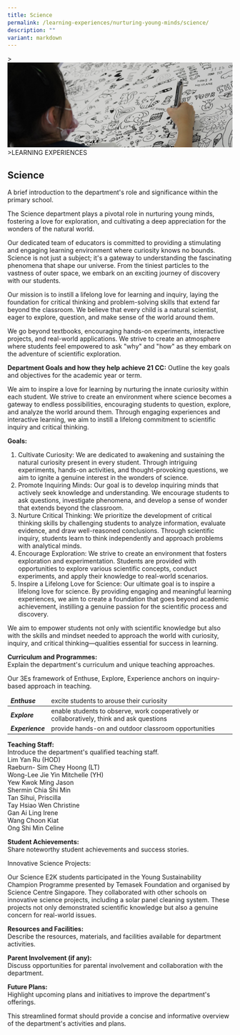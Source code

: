```yaml
---
title: Science
permalink: /learning-experiences/nurturing-young-minds/science/
description: ""
variant: markdown
---
```

&gt;![](/images/Learning%20Experiences/learning-experiences_banner.jpg)
&gt;LEARNING EXPERIENCES

## Science

A brief introduction to the department's role and significance within the primary school.

The Science department plays a pivotal role in nurturing young minds, fostering a love for exploration, and cultivating a deep appreciation for the wonders of the natural world.

Our dedicated team of educators is committed to providing a stimulating and engaging learning environment where curiosity knows no bounds. Science is not just a subject; it's a gateway to understanding the fascinating phenomena that shape our universe. From the tiniest particles to the vastness of outer space, we embark on an exciting journey of discovery with our students.

Our mission is to instill a lifelong love for learning and inquiry, laying the foundation for critical thinking and problem-solving skills that extend far beyond the classroom. We believe that every child is a natural scientist, eager to explore, question, and make sense of the world around them.

We go beyond textbooks, encouraging hands-on experiments, interactive projects, and real-world applications. We strive to create an atmosphere where students feel empowered to ask "why" and "how" as they embark on the adventure of scientific exploration.

**Department Goals and how they help achieve 21 CC:**
Outline the key goals and objectives for the academic year or term.

We aim to inspire a love for learning by nurturing the innate curiosity within each student. We strive to create an environment where science becomes a gateway to endless possibilities, encouraging students to question, explore, and analyze the world around them. Through engaging experiences and interactive learning, we aim to instill a lifelong commitment to scientific inquiry and critical thinking.

**Goals:** <br>
1.	Cultivate Curiosity: We are dedicated to awakening and sustaining the natural curiosity present in every student. Through intriguing experiments, hands-on activities, and thought-provoking questions, we aim to ignite a genuine interest in the wonders of science. <br>
2.	Promote Inquiring Minds: Our goal is to develop inquiring minds that actively seek knowledge and understanding. We encourage students to ask questions, investigate phenomena, and develop a sense of wonder that extends beyond the classroom. <br>
3.	Nurture Critical Thinking: We prioritize the development of critical thinking skills by challenging students to analyze information, evaluate evidence, and draw well-reasoned conclusions. Through scientific inquiry, students learn to think independently and approach problems with analytical minds. <br>
4.	Encourage Exploration: We strive to create an environment that fosters exploration and experimentation. Students are provided with opportunities to explore various scientific concepts, conduct experiments, and apply their knowledge to real-world scenarios. <br>
5.	Inspire a Lifelong Love for Science: Our ultimate goal is to inspire a lifelong love for science. By providing engaging and meaningful learning experiences, we aim to create a foundation that goes beyond academic achievement, instilling a genuine passion for the scientific process and discovery.

We aim to empower students not only with scientific knowledge but also with the skills and mindset needed to approach the world with curiosity, inquiry, and critical thinking—qualities essential for success in learning.

**Curriculum and Programmes:** <br>
Explain the department's curriculum and unique teaching approaches.


Our 3Es framework of Enthuse, Explore, Experience anchors on inquiry-based approach in teaching.


<table>
<thead>
  <tr>
		<td><b><i>Enthuse</i></b></td>
    <td>excite students to arouse their curiosity</td>
  </tr>
</thead>
<tbody>
  <tr>
		<td><b><i>Explore</i></b></td>
    <td>enable students to observe, work cooperatively or collaboratively, think and ask questions</td>
  </tr>
  <tr>
		<td><b><i>Experience</i></b></td>
    <td>provide hands-on and outdoor classroom opportunities</td>
  </tr>
</tbody>
</table>

**Teaching Staff:**<br>
Introduce the department's qualified teaching staff.<br>
Lim Yan Ru (HOD)<br>
Raeburn- Sim Chey Hoong (LT)<br>
Wong-Lee Jie Yin Mitchelle (YH)<br>
Yew Kwok Ming Jason<br>
Shermin Chia Shi Min<br>
Tan Sihui, Priscilla<br>
Tay Hsiao Wen Christine<br>
Gan Ai Ling Irene<br>
Wang Choon Kiat<br>
Ong Shi Min Celine

**Student Achievements:** <br>
Share noteworthy student achievements and success stories.

Innovative Science Projects:

Our Science E2K students participated in the Young Sustainability Champion Programme presented by Temasek Foundation and organised by Science Centre Singapore. They collaborated with other schools on innovative science projects, including a solar panel cleaning system. These projects not only demonstrated scientific knowledge but also a genuine concern for real-world issues.

**Resources and Facilities:** <br>
Describe the resources, materials, and facilities available for department activities.

**Parent Involvement (if any):** <br>
Discuss opportunities for parental involvement and collaboration with the department.

**Future Plans:** <br>
Highlight upcoming plans and initiatives to improve the department's offerings.

This streamlined format should provide a concise and informative overview of the department's activities and plans.







